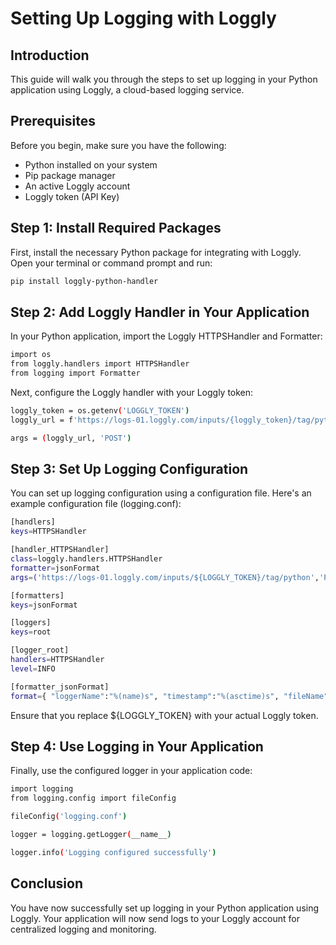 # Setting Up Logging with Loggly

## Introduction

This guide will walk you through the steps to set up logging in your Python application using Loggly, a cloud-based logging service.

## Prerequisites

Before you begin, make sure you have the following:

- Python installed on your system
- Pip package manager
- An active Loggly account
- Loggly token (API Key)

## Step 1: Install Required Packages

First, install the necessary Python package for integrating with Loggly. Open your terminal or command prompt and run:

```bash
pip install loggly-python-handler
```

## Step 2: Add Loggly Handler in Your Application

In your Python application, import the Loggly HTTPSHandler and Formatter:

```bash
import os
from loggly.handlers import HTTPSHandler
from logging import Formatter
```

Next, configure the Loggly handler with your Loggly token:

```bash
loggly_token = os.getenv('LOGGLY_TOKEN')
loggly_url = f'https://logs-01.loggly.com/inputs/{loggly_token}/tag/python' if loggly_token else ''

args = (loggly_url, 'POST')
```

## Step 3: Set Up Logging Configuration

You can set up logging configuration using a configuration file. Here's an example configuration file (logging.conf):

```bash
[handlers]
keys=HTTPSHandler

[handler_HTTPSHandler]
class=loggly.handlers.HTTPSHandler
formatter=jsonFormat
args=('https://logs-01.loggly.com/inputs/${LOGGLY_TOKEN}/tag/python','POST')

[formatters]
keys=jsonFormat

[loggers]
keys=root

[logger_root]
handlers=HTTPSHandler
level=INFO

[formatter_jsonFormat]
format={ "loggerName":"%(name)s", "timestamp":"%(asctime)s", "fileName":"%(filename)s", "logRecordCreationTime":"%(created)f", "functionName":"%(funcName)s", "levelNo":"%(levelno)s", "lineNo":"%(lineno)d", "time":"%(msecs)d", "levelName":"%(levelname)s", "message":"%(message)s"}
```

Ensure that you replace ${LOGGLY_TOKEN} with your actual Loggly token.

## Step 4: Use Logging in Your Application
Finally, use the configured logger in your application code:

```bash
import logging
from logging.config import fileConfig

fileConfig('logging.conf')

logger = logging.getLogger(__name__)

logger.info('Logging configured successfully')
```

## Conclusion
You have now successfully set up logging in your Python application using Loggly. Your application will now send logs to your Loggly account for centralized logging and monitoring.